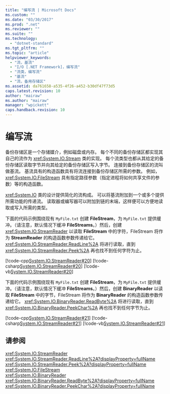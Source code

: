 ```yaml
---
title: "编写流 | Microsoft Docs"
ms.custom: ""
ms.date: "03/30/2017"
ms.prod: ".net"
ms.reviewer: ""
ms.suite: ""
ms.technology: 
  - "dotnet-standard"
ms.tgt_pltfrm: ""
ms.topic: "article"
helpviewer_keywords: 
  - "流，基流"
  - "I/O [.NET Framework]，编写流"
  - "流类，编写流"
  - "基流"
  - "流，备用存储区"
ms.assetid: da761658-a535-4f26-a452-b30df47f73d5
caps.latest.revision: 10
author: "mairaw"
ms.author: "mairaw"
manager: "wpickett"
caps.handback.revision: 10
---
```

# 编写流
备份存储区是一个存储媒介，例如磁盘或内存。  每个不同的备份存储区都实现其自己的流作为 <xref:System.IO.Stream> 类的实现。  每个流类型也都从其给定的备份存储区读取字节并向其给定的备份存储区写入字节。  连接到备份存储区的流叫做基流。  基流具有的构造函数具有将流连接到备份存储区所需的参数。  例如，<xref:System.IO.FileStream> 具有指定路径参数（指定进程将如何共享文件的参数）等的构造函数。  
  
 <xref:System.IO> 类的设计提供简化的流构成。  可以将基流附加到一个或多个提供所需功能的传递流。  读取器或编写器可以附加到链的末端，这样便可以方便地读取或写入所需的类型。  
  
 下面的代码示例围绕现有 `MyFile.txt` 创建 **FileStream**，为 `MyFile.txt` 提供缓冲。（请注意，默认情况下缓冲 **FileStreams**。）然后，创建 <xref:System.IO.StreamReader> 以读取 **FileStream** 中的字符，FileStream 将作为 **StreamReader** 的构造函数参数传递给它。  <xref:System.IO.StreamReader.ReadLine%2A> 将进行读取，直到 <xref:System.IO.StreamReader.Peek%2A> 再也找不到任何字符为止。  
  
 [!code-cpp[System.IO.StreamReader#20](../../../samples/snippets/cpp/VS_Snippets_CLR_System/system.IO.StreamReader/CPP/source2.cpp#20)]
 [!code-csharp[System.IO.StreamReader#20](../../../samples/snippets/csharp/VS_Snippets_CLR_System/system.IO.StreamReader/CS/source2.cs#20)]
 [!code-vb[System.IO.StreamReader#20](../../../samples/snippets/visualbasic/VS_Snippets_CLR_System/system.IO.StreamReader/VB/source2.vb#20)]  
  
 下面的代码示例围绕现有 `MyFile.txt` 创建 **FileStream**，为 `MyFile.txt` 提供缓冲。（请注意，默认情况下缓冲 **FileStreams**。）然后，创建 **BinaryReader** 以读取 **FileStream** 中的字节，FileStream 将作为 **BinaryReader** 的构造函数参数传递给它。  <xref:System.IO.BinaryReader.ReadByte%2A> 将进行读取，直到 <xref:System.IO.BinaryReader.PeekChar%2A> 再也找不到任何字节为止。  
  
 [!code-cpp[System.IO.StreamReader#21](../../../samples/snippets/cpp/VS_Snippets_CLR_System/system.IO.StreamReader/CPP/source3.cpp#21)]
 [!code-csharp[System.IO.StreamReader#21](../../../samples/snippets/csharp/VS_Snippets_CLR_System/system.IO.StreamReader/CS/source3.cs#21)]
 [!code-vb[System.IO.StreamReader#21](../../../samples/snippets/visualbasic/VS_Snippets_CLR_System/system.IO.StreamReader/VB/source3.vb#21)]  
  
## 请参阅  
 <xref:System.IO.StreamReader>   
 <xref:System.IO.StreamReader.ReadLine%2A?displayProperty=fullName>   
 <xref:System.IO.StreamReader.Peek%2A?displayProperty=fullName>   
 <xref:System.IO.FileStream>   
 <xref:System.IO.BinaryReader>   
 <xref:System.IO.BinaryReader.ReadByte%2A?displayProperty=fullName>   
 <xref:System.IO.BinaryReader.PeekChar%2A?displayProperty=fullName>